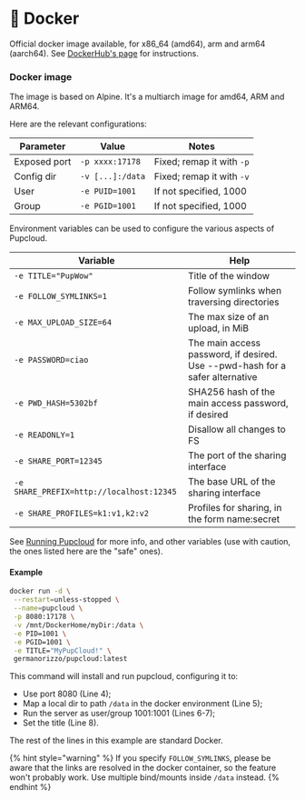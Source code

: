 # 🐳 Docker

Official docker image available, for x86\_64 (amd64), arm and arm64 (aarch64). See [DockerHub's page](https://hub.docker.com/r/germanorizzo/pupcloud) for instructions.

### Docker image

The image is based on Alpine. It's a multiarch image for amd64, ARM and ARM64.

Here are the relevant configurations:

| Parameter    | Value            | Notes                     |
| ------------ | ---------------- | ------------------------- |
| Exposed port | `-p xxxx:17178`  | Fixed; remap it with `-p` |
| Config dir   | `-v [...]:/data` | Fixed; remap it with `-v` |
| User         | `-e PUID=1001`   | If not specified, 1000    |
| Group        | `-e PGID=1001`   | If not specified, 1000    |

Environment variables can be used to configure the various aspects of Pupcloud.

| Variable                                 | Help                                                                         |
| ---------------------------------------- | ---------------------------------------------------------------------------- |
| `-e TITLE="PupWow"`                      | Title of the window                                                          |
| `-e FOLLOW_SYMLINKS=1`                   | Follow symlinks when traversing directories                                  |
| `-e MAX_UPLOAD_SIZE=64`                  | The max size of an upload, in MiB                                            |
| `-e PASSWORD=ciao`                       | The main access password, if desired. Use --pwd-hash for a safer alternative |
| `-e PWD_HASH=5302bf`                     | SHA256 hash of the main access password, if desired                          |
| `-e READONLY=1`                          | Disallow all changes to FS                                                   |
| `-e SHARE_PORT=12345`                    | The port of the sharing interface                                            |
| `-e SHARE_PREFIX=http://localhost:12345` | The base URL of the sharing interface                                        |
| `-e SHARE_PROFILES=k1:v1,k2:v2`          | Profiles for sharing, in the form name:secret                                |

See [Running Pupcloud](./) for more info, and other variables (use with caution, the ones listed here are the "safe" ones).

#### Example

```bash
docker run -d \
 --restart=unless-stopped \
 --name=pupcloud \
 -p 8080:17178 \
 -v /mnt/DockerHome/myDir:/data \
 -e PID=1001 \
 -e PGID=1001 \
 -e TITLE="MyPupCloud!" \
 germanorizzo/pupcloud:latest
```

This command will install and run pupcloud, configuring it to:

* Use port 8080 (Line 4);
* Map a local dir to path `/data` in the docker environment (Line 5);
* Run the server as user/group 1001:1001 (Lines 6-7);
* Set the title (Line 8).

The rest of the lines in this example are standard Docker.

{% hint style="warning" %}
If you specify `FOLLOW_SYMLINKS`, please be aware that the links are resolved in the docker container, so the feature won't probably work. Use multiple bind/mounts inside `/data` instead.
{% endhint %}
